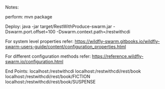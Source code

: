 Notes:

perform: 
		mvn package

Deploy: 
		java -jar target/RestWithProduce-swarm.jar 
		-Dswarm.port.offset=100 -Dswarm.context.path=/restwithcdi

For system level properties refer: 
		https://wildfly-swarm.gitbooks.io/wildfly-swarm-users-guide/content/configuration_properties.html 

For different configuration methods refer: 
		https://reference.wildfly-swarm.io/configuration.html 

End Points: 
		localhost:<port>/restwithcdi 
		localhost:<port>/restwithcdi/rest/book 
		localhost:<port>/restwithcdi/rest/book/FICTION 
		localhost:<port>/restwithcdi/rest/book/SUSPENSE 
